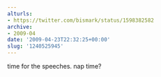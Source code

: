 ```yaml
---
alturls:
- https://twitter.com/bismark/status/1598382582
archive:
- 2009-04
date: '2009-04-23T22:32:25+00:00'
slug: '1240525945'
---
```


time for the speeches. nap time?

